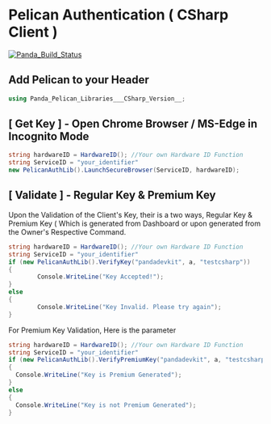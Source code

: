 # Pelican Authentication ( CSharp Client )


[![Panda_Build_Status](https://ci.appveyor.com/api/projects/status/2vvwieg2ou7pkhst?svg=true)]()
## Add Pelican to your Header

```csharp
using Panda_Pelican_Libraries___CSharp_Version__;
```

## [ Get Key ] - Open Chrome Browser / MS-Edge in Incognito Mode

```csharp
string hardwareID = HardwareID(); //Your own Hardware ID Function
string ServiceID = "your_identifier"
new PelicanAuthLib().LaunchSecureBrowser(ServiceID, hardwareID);
```
## [ Validate ] - Regular Key & Premium Key
Upon the Validation of the Client's Key, their is a two ways, Regular Key & Premium Key ( Which is generated from Dashboard or upon generated from the Owner's Respective Command.
```csharp
string hardwareID = HardwareID(); //Your own Hardware ID Function
string ServiceID = "your_identifier"
if (new PelicanAuthLib().VerifyKey("pandadevkit", a, "testcsharp"))
{
        Console.WriteLine("Key Accepted!");
}
else
{
        Console.WriteLine("Key Invalid. Please try again");
}
```
For Premium Key Validation, Here is the parameter 
```csharp
string hardwareID = HardwareID(); //Your own Hardware ID Function
string ServiceID = "your_identifier"
if (new PelicanAuthLib().VerifyPremiumKey("pandadevkit", a, "testcsharp"))
{
  Console.WriteLine("Key is Premium Generated");
}
else
{
  Console.WriteLine("Key is not Premium Generated");
}
```
